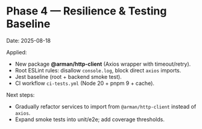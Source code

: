 # Phase 4 — Resilience & Testing Baseline
Date: 2025-08-18

Applied:
- New package **@arman/http-client** (Axios wrapper with timeout/retry).
- Root ESLint rules: disallow `console.log`, block direct `axios` imports.
- Jest baseline (root + backend smoke test).
- CI workflow `ci-tests.yml` (Node 20 + pnpm 9 + cache).

Next steps:
- Gradually refactor services to import from `@arman/http-client` instead of `axios`.
- Expand smoke tests into unit/e2e; add coverage thresholds.
